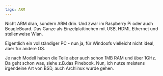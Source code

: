 ```yaml
---
tags: ARM
---
```

Nicht ARM dran, sondern ARM drin. Und zwar im Raspberry Pi oder auch BeagleBoard. Das Ganze als Einzelplattinchen mit USB, HDMI, Ethernet und stellenweise Wlan.

Eigentlich ein vollständiger PC - nun ja, für Windoofs vielleicht nicht ideal, aber für andere OS.

Je nach Modell haben die Teile aber auch schon 1MB RAM und über 1GHz. Da geht schon was, siehe z.B.das Pinebook. Nun, ich nutze meistens irgendeine Art von BSD, auch Archlinux wurde gehen.
